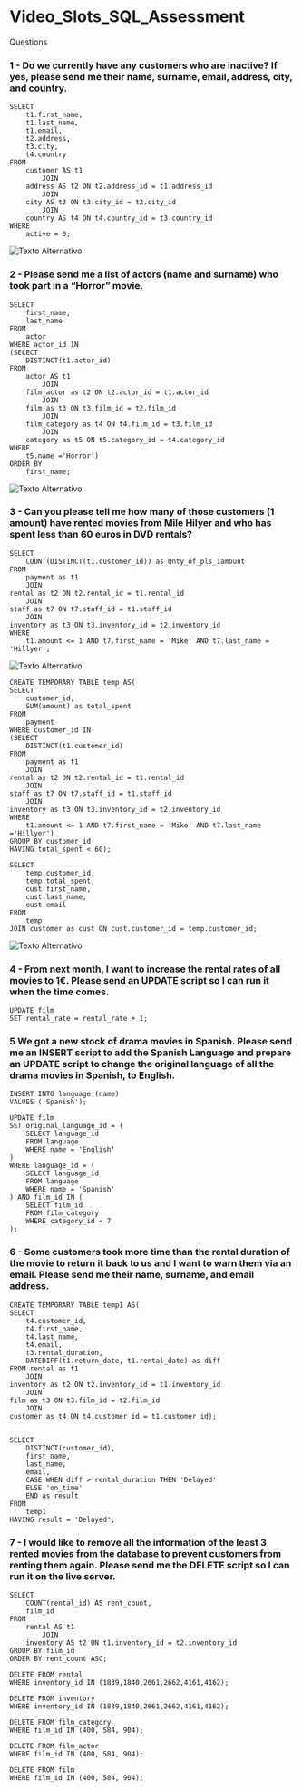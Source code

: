 # Video_Slots_SQL_Assessment

Questions

### 1 -	Do we currently have any customers who are inactive? If yes, please send me their name, surname, email, address, city, and country.
```
SELECT 
    t1.first_name,
    t1.last_name,
    t1.email,
    t2.address,
    t3.city,
    t4.country
FROM
    customer AS t1
        JOIN
    address AS t2 ON t2.address_id = t1.address_id
        JOIN
    city AS t3 ON t3.city_id = t2.city_id
        JOIN
    country AS t4 ON t4.country_id = t3.country_id
WHERE
    active = 0;
```
![Texto Alternativo](https://github.com/yurivlk/Video_Slots_SQL_Assessment/blob/main/Question%201.png?raw=true)

### 2 - Please send me a list of actors (name and surname) who took part in a “Horror” movie.
```
SELECT 
    first_name,
    last_name
FROM 
	actor
WHERE actor_id IN
(SELECT
	DISTINCT(t1.actor_id)
FROM 
	actor AS t1
		JOIN
	film_actor as t2 ON t2.actor_id = t1.actor_id
		JOIN
	film as t3 ON t3.film_id = t2.film_id
		JOIN
	film_category as t4 ON t4.film_id = t3.film_id
		JOIN
	category as t5 ON t5.category_id = t4.category_id
WHERE
	t5.name ='Horror')
ORDER BY
	first_name;
```
![Texto Alternativo](https://github.com/yurivlk/Video_Slots_SQL_Assessment/blob/main/images/Question%202.png?raw=true)

### 3 - Can you please tell me how many of those customers (1 amount) have rented movies from Mile Hilyer and who has spent less than 60 euros in DVD rentals?

```
SELECT
	COUNT(DISTINCT(t1.customer_id)) as Qnty_of_pls_1amount
FROM
	payment as t1
	JOIN 
rental as t2 ON t2.rental_id = t1.rental_id
	JOIN 
staff as t7 ON t7.staff_id = t1.staff_id
	JOIN
inventory as t3 ON t3.inventory_id = t2.inventory_id
WHERE 
	t1.amount <= 1 AND t7.first_name = 'Mike' AND t7.last_name = 'Hillyer';
```
![Texto Alternativo](https://github.com/yurivlk/Video_Slots_SQL_Assessment/blob/main/images/Question%203.png?raw=true)

```
CREATE TEMPORARY TABLE temp AS(
SELECT 
	customer_id,
    SUM(amount) as total_spent
FROM
	payment 
WHERE customer_id IN
(SELECT
	DISTINCT(t1.customer_id)
FROM
	payment as t1
	JOIN 
rental as t2 ON t2.rental_id = t1.rental_id
	JOIN 
staff as t7 ON t7.staff_id = t1.staff_id
	JOIN
inventory as t3 ON t3.inventory_id = t2.inventory_id
WHERE 
	t1.amount <= 1 AND t7.first_name = 'Mike' AND t7.last_name ='Hillyer')
GROUP BY customer_id
HAVING total_spent < 60);

SELECT 
	temp.customer_id,
    temp.total_spent,
    cust.first_name,
    cust.last_name,
    cust.email
FROM
	temp
JOIN customer as cust ON cust.customer_id = temp.customer_id;
```
![Texto Alternativo](https://github.com/yurivlk/Video_Slots_SQL_Assessment/blob/main/images/Question%203b.png?raw=true)

### 4 - From next month, I want to increase the rental rates of all movies to 1€. Please send an UPDATE script so I can run it when the time comes.
```
UPDATE film 
SET rental_rate = rental_rate + 1;
```

### 5 We got a new stock of drama movies in Spanish. Please send me an INSERT script to add the Spanish Language and prepare an UPDATE script to change the original language of all the drama movies in Spanish, to English.
```
INSERT INTO language (name)
VALUES ('Spanish');

UPDATE film
SET original_language_id = (
    SELECT language_id
    FROM language
    WHERE name = 'English'
)
WHERE language_id = (
    SELECT language_id
    FROM language
    WHERE name = 'Spanish'
) AND film_id IN (
    SELECT film_id 
    FROM film_category
    WHERE category_id = 7
);
```

### 6 - Some customers took more time than the rental duration of the movie to return it back to us and I want to warn them via an email. Please send me their name, surname, and email address.

```
CREATE TEMPORARY TABLE temp1 AS(
SELECT 
	t4.customer_id,
	t4.first_name,
    t4.last_name,
    t4.email,
    t3.rental_duration,
    DATEDIFF(t1.return_date, t1.rental_date) as diff 
FROM rental as t1
	JOIN 
inventory as t2 ON t2.inventory_id = t1.inventory_id
	JOIN 
film as t3 ON t3.film_id = t2.film_id
	JOIN 
customer as t4 ON t4.customer_id = t1.customer_id);


SELECT 
	DISTINCT(customer_id),
	first_name,
	last_name,
    email,
	CASE WHEN diff > rental_duration THEN 'Delayed'
    ELSE 'on_time'
	END as result
FROM 
	temp1
HAVING result = 'Delayed';
```

### 7 - I would like to remove all the information of the least 3 rented movies from the database to prevent customers from renting them again. Please send me the DELETE script so I can run it on the live server.
```
SELECT 
    COUNT(rental_id) AS rent_count, 
    film_id
FROM
    rental AS t1
        JOIN
    inventory AS t2 ON t1.inventory_id = t2.inventory_id
GROUP BY film_id
ORDER BY rent_count ASC;

DELETE FROM rental 
WHERE inventory_id IN (1839,1840,2661,2662,4161,4162);

DELETE FROM inventory 
WHERE inventory_id IN (1839,1840,2661,2662,4161,4162);

DELETE FROM film_category
WHERE film_id IN (400, 584, 904);

DELETE FROM film_actor
WHERE film_id IN (400, 584, 904);

DELETE FROM film
WHERE film_id IN (400, 584, 904);



